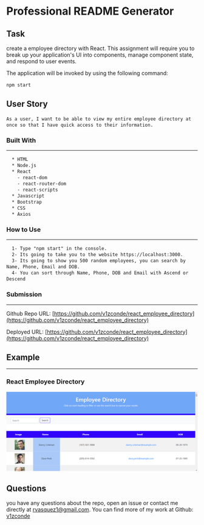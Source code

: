 # Professional README Generator

## Task

create a employee directory with React. This assignment will require you to break up your application's UI into components, manage component state, and respond to user events.

The application will be invoked by using the following command:

```bash
npm start
```

## User Story

```
As a user, I want to be able to view my entire employee directory at once so that I have quick access to their information.
```
### Built With
----
```
  * HTML
  * Node.js
  * React
    - react-dom
    - react-router-dom
    - react-scripts
  * Javascript
  * Bootstrap
  * CSS
  * Axios
```    

### How to Use
----
```
  1- Type "npm start" in the console.
  2- Its going to take you to the website https://localhost:3000.
  3- Its going to show you 500 random employees, you can search by Name, Phone, Email and DOB.
  4- You can sort through Name, Phone, DOB and Email with Ascend or Descend
```    
### Submission
---

Github Repo URL: 
[https://github.com/v1zconde/react_employee_directory](https://github.com/v1zconde/react_employee_directory)

Deployed URL: 
[https://github.com/v1zconde/react_employee_directory](https://github.com/v1zconde/react_employee_directory)


## Example
---
### React Employee Directory
![Readme Example](./public/index.png)

  ## Questions
you have any questions about the repo, open an issue or contact me directly at rvasquez1@gmail.com. You can find more of my work at 
  Github: [v1zconde](http://github.com/v1zconde)

